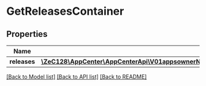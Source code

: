 # GetReleasesContainer

## Properties
Name | Type | Description | Notes
------------ | ------------- | ------------- | -------------
**releases** | [**\ZeC128\AppCenter\AppCenterApi\V01appsownerNameappNameanalyticsdistributionreleaseCountsReleases[]**](V01appsownerNameappNameanalyticsdistributionreleaseCountsReleases.md) |  | 

[[Back to Model list]](../README.md#documentation-for-models) [[Back to API list]](../README.md#documentation-for-api-endpoints) [[Back to README]](../README.md)


